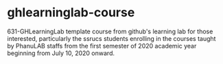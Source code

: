 # ghlearninglab-course
631-GHLearningLab template course from github's learning lab for those interested, particularly the ssrucs students enrolling in the courses taught by PhanuLAB staffs from the first semester of 2020 academic year beginning from July 10, 2020 onward.
